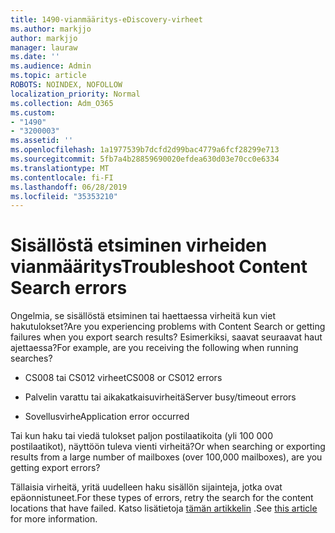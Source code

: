 ```yaml
---
title: 1490-vianmääritys-eDiscovery-virheet
ms.author: markjjo
author: markjjo
manager: lauraw
ms.date: ''
ms.audience: Admin
ms.topic: article
ROBOTS: NOINDEX, NOFOLLOW
localization_priority: Normal
ms.collection: Adm_O365
ms.custom:
- "1490"
- "3200003"
ms.assetid: ''
ms.openlocfilehash: 1a1977539b7dcfd2d99bac4779a6fcf28299e713
ms.sourcegitcommit: 5fb7a4b28859690020efdea630d03e70cc0e6334
ms.translationtype: MT
ms.contentlocale: fi-FI
ms.lasthandoff: 06/28/2019
ms.locfileid: "35353210"
---
```

# <a name="troubleshoot-content-search-errors"></a><span data-ttu-id="d2b6c-102">Sisällöstä etsiminen virheiden vianmääritys</span><span class="sxs-lookup"><span data-stu-id="d2b6c-102">Troubleshoot Content Search errors</span></span>

<span data-ttu-id="d2b6c-103">Ongelmia, se sisällöstä etsiminen tai haettaessa virheitä kun viet hakutulokset?</span><span class="sxs-lookup"><span data-stu-id="d2b6c-103">Are you experiencing problems with Content Search or getting failures when you export search results?</span></span>
<span data-ttu-id="d2b6c-104">Esimerkiksi, saavat seuraavat haut ajettaessa?</span><span class="sxs-lookup"><span data-stu-id="d2b6c-104">For example, are you receiving the following when running searches?</span></span>

- <span data-ttu-id="d2b6c-105">CS008 tai CS012 virheet</span><span class="sxs-lookup"><span data-stu-id="d2b6c-105">CS008 or CS012 errors</span></span>

- <span data-ttu-id="d2b6c-106">Palvelin varattu tai aikakatkaisuvirheitä</span><span class="sxs-lookup"><span data-stu-id="d2b6c-106">Server busy/timeout errors</span></span>

- <span data-ttu-id="d2b6c-107">Sovellusvirhe</span><span class="sxs-lookup"><span data-stu-id="d2b6c-107">Application error occurred</span></span>

<span data-ttu-id="d2b6c-108">Tai kun haku tai viedä tulokset paljon postilaatikoita (yli 100 000 postilaatikot), näyttöön tuleva vienti virheitä?</span><span class="sxs-lookup"><span data-stu-id="d2b6c-108">Or when searching or exporting results from a large number of mailboxes (over 100,000 mailboxes), are you getting export errors?</span></span>

<span data-ttu-id="d2b6c-109">Tällaisia virheitä, yritä uudelleen haku sisällön sijainteja, jotka ovat epäonnistuneet.</span><span class="sxs-lookup"><span data-stu-id="d2b6c-109">For these types of errors, retry the search for the content locations that have failed.</span></span> <span data-ttu-id="d2b6c-110">Katso lisätietoja [tämän artikkelin](https://docs.microsoft.com/office365/securitycompliance/retry-failed-content-search) .</span><span class="sxs-lookup"><span data-stu-id="d2b6c-110">See  [this article](https://docs.microsoft.com/office365/securitycompliance/retry-failed-content-search) for more information.</span></span>
